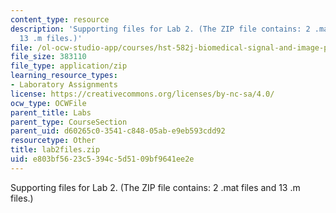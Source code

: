 ```yaml
---
content_type: resource
description: 'Supporting files for Lab 2. (The ZIP file contains: 2 .mat files and
  13 .m files.)'
file: /ol-ocw-studio-app/courses/hst-582j-biomedical-signal-and-image-processing-spring-2007/e803bf5623c5394c5d5109bf9641ee2e_lab2files.zip
file_size: 383110
file_type: application/zip
learning_resource_types:
- Laboratory Assignments
license: https://creativecommons.org/licenses/by-nc-sa/4.0/
ocw_type: OCWFile
parent_title: Labs
parent_type: CourseSection
parent_uid: d60265c0-3541-c848-05ab-e9eb593cdd92
resourcetype: Other
title: lab2files.zip
uid: e803bf56-23c5-394c-5d51-09bf9641ee2e
---
```

Supporting files for Lab 2. (The ZIP file contains: 2 .mat files and 13 .m files.)